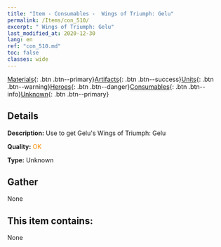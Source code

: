 ```yaml
---
title: "Item - Consumables -  Wings of Triumph: Gelu"
permalink: /Items/con_510/
excerpt: " Wings of Triumph: Gelu"
last_modified_at: 2020-12-30
lang: en
ref: "con_510.md"
toc: false
classes: wide
---
```

 [Materials](/Items/){: .btn .btn--primary}[Artifacts](/Items/Artifacts/){: .btn .btn--success}[Units](/Items/Units/){: .btn .btn--warning}[Heroes](/Items/Heroes/){: .btn .btn--danger}[Consumables](/Items/Consumables/){: .btn .btn--info}[Unknown](/Items/Unknown/){: .btn .btn--primary}

## Details
 **Description:** Use to get Gelu's Wings of Triumph: Gelu

 **Quality:** <span style="color: #FF8C00">OK</span>

 **Type:** Unknown

## Gather

  None

## This item contains:

  None

